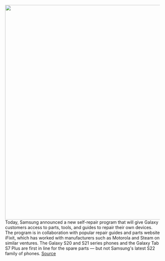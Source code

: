 <img src='https://cdn.vox-cdn.com/thumbor/S-QDGmgMDgJAGKEp9Pl08p0dV9g=/0x0:2040x1360/1200x800/filters:focal(857x517:1183x843)/cdn.vox-cdn.com/uploads/chorus_image/image/70694378/cgartenberg_210111_4368_0011.0.jpg' width='700px' /><br/>
Today, Samsung announced a new self-repair program that will give Galaxy customers access to parts, tools, and guides to repair their own devices. The program is in collaboration with popular repair guides and parts website iFixit, which has worked with manufacturers such as Motorola and Steam on similar ventures. The Galaxy S20 and S21 series phones and the Galaxy Tab S7 Plus are first in line for the spare parts — but not Samsung's latest S22 family of phones.
<a href='https://www.theverge.com/2022/3/31/23004309/samsung-self-repair-service-program-ifixit-right-to-repair-galaxy'> Source <a/>